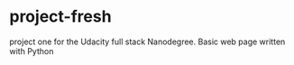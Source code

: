 # project-fresh
project one for the Udacity full stack Nanodegree. Basic web page written with Python
